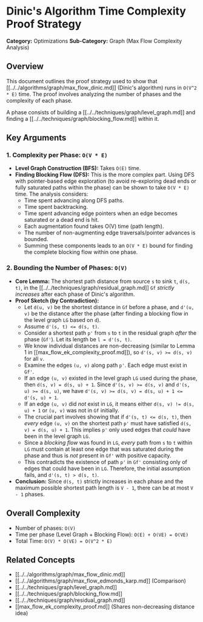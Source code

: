 # Dinic's Algorithm Time Complexity Proof Strategy

**Category:** Optimizations
**Sub-Category:** Graph (Max Flow Complexity Analysis)

## Overview

This document outlines the proof strategy used to show that [[../../algorithms/graph/max_flow_dinic.md]] (Dinic's algorithm) runs in `O(V^2 * E)` time. The proof involves analyzing the number of phases and the complexity of each phase.

A phase consists of building a [[../../techniques/graph/level_graph.md]] and finding a [[../../techniques/graph/blocking_flow.md]] within it.

## Key Arguments

### 1. Complexity per Phase: `O(V * E)`

*   **Level Graph Construction (BFS):** Takes `O(E)` time.
*   **Finding Blocking Flow (DFS):** This is the more complex part. Using DFS with pointer-based edge exploration (to avoid re-exploring dead ends or fully saturated paths within the phase) can be shown to take `O(V * E)` time. The analysis considers:
    *   Time spent advancing along DFS paths.
    *   Time spent backtracking.
    *   Time spent advancing edge pointers when an edge becomes saturated or a dead end is hit.
    *   Each augmentation found takes O(V) time (path length).
    *   The number of non-augmenting edge traversals/pointer advances is bounded.
    *   Summing these components leads to an `O(V * E)` bound for finding the complete blocking flow within one phase.

### 2. Bounding the Number of Phases: `O(V)`

*   **Core Lemma:** The shortest path distance from source `s` to sink `t`, `d(s, t)`, in the [[../../techniques/graph/residual_graph.md]] `Gf` *strictly increases* after each phase of Dinic's algorithm.
*   **Proof Sketch (by Contradiction):**
    *   Let `d(u, v)` be the shortest distance in `Gf` before a phase, and `d'(u, v)` be the distance after the phase (after finding a blocking flow in the level graph `LG` based on `d`).
    *   Assume `d'(s, t) <= d(s, t)`.
    *   Consider a shortest path `p'` from `s` to `t` in the residual graph *after* the phase (`Gf'`). Let its length be `l = d'(s, t)`.
    *   We know individual distances are non-decreasing (similar to Lemma 1 in [[max_flow_ek_complexity_proof.md]]), so `d'(s, v) >= d(s, v)` for all `v`.
    *   Examine the edges `(u, v)` along path `p'`. Each edge must exist in `Gf'`.
    *   If an edge `(u, v)` existed in the level graph `LG` used during the phase, then `d(s, v) = d(s, u) + 1`. Since `d'(s, v) >= d(s, v)` and `d'(s, u) >= d(s, u)`, we have `d'(s, v) >= d(s, v) = d(s, u) + 1 <= d'(s, u) + 1`.
    *   If an edge `(u, v)` did *not* exist in `LG`, it means either `d(s, v) != d(s, u) + 1` or `(u, v)` was not in `Gf` initially.
    *   The crucial part involves showing that if `d'(s, t) <= d(s, t)`, then *every* edge `(u, v)` on the shortest path `p'` must have satisfied `d(s, v) = d(s, u) + 1`. This implies `p'` only used edges that *could* have been in the level graph `LG`.
    *   Since a *blocking flow* was found in `LG`, *every* path from `s` to `t` within `LG` must contain at least one edge that was saturated during the phase and thus is *not* present in `Gf'` with positive capacity.
    *   This contradicts the existence of path `p'` in `Gf'` consisting only of edges that could have been in `LG`. Therefore, the initial assumption fails, and `d'(s, t) > d(s, t)`.
*   **Conclusion:** Since `d(s, t)` strictly increases in each phase and the maximum possible shortest path length is `V - 1`, there can be at most `V - 1` phases.

## Overall Complexity

*   Number of phases: `O(V)`
*   Time per phase (Level Graph + Blocking Flow): `O(E) + O(VE) = O(VE)`
*   Total Time: `O(V) * O(VE) = O(V^2 * E)`

## Related Concepts

*   [[../../algorithms/graph/max_flow_dinic.md]]
*   [[../../algorithms/graph/max_flow_edmonds_karp.md]] (Comparison)
*   [[../../techniques/graph/level_graph.md]]
*   [[../../techniques/graph/blocking_flow.md]]
*   [[../../techniques/graph/residual_graph.md]]
*   [[max_flow_ek_complexity_proof.md]] (Shares non-decreasing distance idea) 